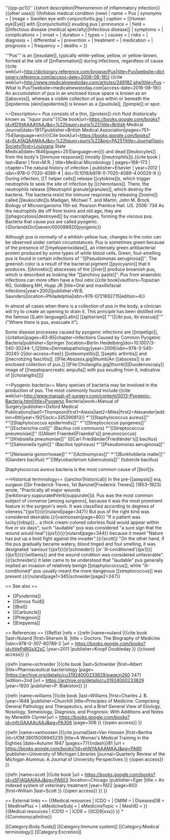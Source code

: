 ''{{pp-pc1}}''
{{short description|Phenomenon of inflammatory infection}}
{{other uses}}
{{Infobox medical condition (new)
| name            = Pus
| synonyms        = 
| image           = Swollen eye with conjunctivitis.jpg
| caption         = [[Human eye|Eye]] with [[conjunctivitis]] exuding pus
| pronounce       = 
| field           = [[Infectious disease (medical specialty)|Infectious disease]]
| symptoms        = 
| complications   = 
| onset           = 
| duration        = 
| types           = 
| causes          = 
| risks           = 
| diagnosis       = 
| differential    = 
| prevention      = 
| treatment       = 
| medication      = 
| prognosis       = 
| frequency       = 
| deaths          = 
}}

'''Pus''' is an [[exudate]], typically white-yellow, yellow, or yellow-brown, formed at the site of [[inflammation]] during infections, regardless of cause.<ref>
{{cite web|url=http://dictionary.reference.com/browse/Pus|title=Pus|website=dictionary.reference.com|access-date=2008-08-18}}
</ref><ref>
{{cite web|url=http://www.medicalnewstoday.com/articles/249182.php|title=Pus – What Is Pus?|website=medicalnewstoday.com|access-date=2016-08-19}}
</ref> An accumulation of pus in an enclosed tissue space is known as an [[abscess]], whereas a visible collection of pus within or beneath the [[epidermis (skin)|epidermis]] is known as a [[pustule]], [[pimple]] or spot.

==Description==
Pus consists of a thin, [[protein]]-rich fluid (historically known as ''liquor puris''<ref>{{Cite book|url=https://books.google.com/books?id=KD1HAAAAYAAJ&q=%22liquor+puris%22|title=British Medical Journal|date=1917|publisher=British Medical Association|pages=751–754|language=en}}</ref><ref>{{Cite book|url=https://books.google.com/books?id=6LA1AQAAMAAJ&q=%22liquor+puris%22&pg=PA251|title=Journal|last=Society|first=Louisiana State Medical|date=1846|pages=251|language=en}}</ref>) and dead [[leukocytes]] from the body's [[immune response]] (mostly [[neutrophils]]).<ref name="Barer 2012 pp. 168–173">{{cite book | last=Barer | first=M.R. | title=Medical Microbiology | pages=168–173 | chapter=The natural history of infection | publisher=Elsevier | year=2012 | isbn=978-0-7020-4089-4 | doi=10.1016/b978-0-7020-4089-4.00029-9 }}</ref> During infection, [[T helper cells]] release [[cytokine]]s, which trigger neutrophils to seek the site of infection by [[chemotaxis]]. There, the neutrophils release [[Neutrophil granule|granules]], which destroy the bacteria. The bacteria resist the immune response by releasing [[toxins]] called [[leukocidin]]s.<ref name=Biology>Madigan, Michael T. and Martin, John M. Brock Biology of Microorganisms 11th ed. Pearson Prentice Hall. US. 2006: 734</ref> As the neutrophils die off from toxins and old age, they are [[phagocytosis|destroyed]] by macrophages, forming the viscous pus. Bacteria that cause pus are called pyogenic.<ref name="Biology" /><ref>{{DorlandsDict|seven/000088920|pyogenic}}</ref>

Although pus is normally of a whitish-yellow hue, changes in the color can be observed under certain circumstances. Pus is sometimes green because of the presence of [[myeloperoxidase]], an intensely green antibacterial protein produced by some types of white blood cells. Green, foul-smelling pus is found in certain infections of ''[[Pseudomonas aeruginosa]]''. The greenish color is a result of the bacterial pigment [[pyocyanin]] that it produces. [[Amoebic]] abscesses of the [[liver]] produce brownish pus, which is described as looking like "[[anchovy paste]]". Pus from anaerobic infections can more often have a foul odor.<ref name="Topazian 2002">{{cite book|vauthors=Topazian RG, Goldberg MH, Hupp JR |title=Oral and maxillofacial infections|year=2002|publisher=W.B. Saunders|location=Philadelphia|isbn=978-0721692715|edition=4}}</ref>

In almost all cases when there is a collection of pus in the body, a clinician will try to create an opening to drain it. This principle has been distilled into the famous [[Latin language|Latin]] [[aphorism]] "''[[Ubi pus, ibi evacua]]''" ("Where there is pus, evacuate it").

Some disease processes caused by pyogenic infections are [[impetigo]],<ref name=Dermatopathology>{{citation|pages=83–85|chapter=Infections Caused by Common Pyogenic Bacteria|publisher=Springer |location=Berlin Heidelberg|doi=10.1007/3-540-30244-1_12|title=Dermatopathology|year=2006|isbn=978-3-540-30245-2|doi-access=free}}</ref> [[osteomyelitis]], [[septic arthritis]] and [[necrotizing fasciitis]].
[[File:Abszess.jpg|thumb|An [[abscess]] is an enclosed collection of pus.]]
[[File:Cholangitis.jpg|thumb|[[Duodenoscopy]] image of [[hepatopancreatic ampulla]] with pus exuding from it, indicative of [[cholangitis]]]]

==Pyogenic bacteria==
Many species of bacteria may be involved in the production of pus. The most commonly found include:<ref name=manual-of-surgery>{{cite web|url=http://www.manual-of-surgery.com/content/0013-Pyogenic-Bacteria.html|title=Pyogenic Bacteria|work=Manual of Surgery|publisher=Oxford Medical Publications|last1=Thompson|first1=Alexis|last2=Miles|first2=Alexander|edition=6th|year=1921|oclc=335390813}}</ref>
*''[[Staphylococcus aureus]]''
*''[[Staphylococcus epidermidis]]''
*''[[Streptococcus pyogenes]]''
*''[[Escherichia coli]]'' (Bacillus coli communis)
*''[[Streptococcus pneumoniae]]'' ([[Albert Fraenkel|Fraenkel's]] pneumococcus)
*''[[Klebsiella pneumoniae]]'' ([[Carl Friedländer|Friedländer's]] bacillus)
*''[[Salmonella typhi]]'' (Bacillus typhosus)
*''[[Pseudomonas aeruginosa]]''
<!-- *''[[Micrococcus tetragenus]]'' not sure of current name-->
<!-- *''[[Pneumo-bacteria]]'' Not sure of current name-->
*''[[Neisseria gonorrhoeae]]''
*''[[Actinomyces]]''
*''[[Burkholderia mallei]]'' (Glanders bacillus)
*''[[Mycobacterium tuberculosis]]'' (tubercle bacillus)

Staphylococcus aureus bacteria is the most common cause of [[boil]]s.

==Historical terminology==
{{anchor|historical}}
In the pre-[[asepsis]] era, surgeon [[Sir Frederick Treves, 1st Baronet|Frederick Treves]] (1853–1923) wrote,
"Practically all major wounds [[wiktionary:suppurate#Verb|suppurate]]d. Pus was the most common subject of converse [among surgeons], because it was the most prominent feature in the surgeon's work. It was classified according to degrees of vileness."{{px1}}{{r|nuland|page=347}}
But pus of the right kind was considered desirable.{{r|vanhoosen|page=80}}
"If a patient was lucky{{nbsp}}... a thick cream-colored odorless fluid would appear within five or six days";
such "laudable" pus was considered "a sure sign that the wound would heal"{{px1}}{{r|nuland|page=344}}
because it meant "Nature has put up a bold fight against the invader".{{r|scott}}
"On the other hand, if the pus gradually became watery, blood tinged and foul smelling, it was designated 'sanious'{{px1}}{{r|schneider}}
[or 'ill-conditioned'{{px1}}]{{px1}}{{r|williams}}
and the wound condition was considered unfavorable".{{r|schneider}}
It later came to be understood that "laudable" pus generally implied an invasion of relatively benign [[staphylococcus]], while "ill-conditioned" pus usually meant the more dangerous [[streptococcus]] was present.{{r|nuland|page1=345|schneider|page2=247}}

== See also ==
* [[Pyoderma]]
* [[Serous fluid]]
* [[Boil]]
* [[Carbuncle]]
* [[Phlegmon]]
* [[Empyema]]

== References ==
{{Reflist
|refs =
{{refn |name=nuland |{{cite book |last=Nuland |first=Sherwin B. |title = Doctors: The Biography of Medicine |isbn=978-0-307-80789-2 |url = https://books.google.com/books?id=hVePdRGsX2sC |year=2011 |publisher=Knopf Doubleday }} {{closed access}} }}

{{refn |name=schneider |{{cite book |last=Schneider |first=Albert |title=Pharmaceutical bacteriology |page=[https://archive.org/details/cu31924000233829/page/n260 247] |edition=2nd |url = https://archive.org/details/cu31924000233829 |year=1920 |publisher=P. Blakiston}} }}

{{refn |name=williams |{{cite book |last=Williams |first=Charles J. B. |year=1848 |publisher=Churchill |title=Principles of Medicine: Comprising General Pathology and Therapeutics, and a Brief General View of Etiology, Nosology, Semeiology, Diagnosis, and Prognosis: With Additions and Notes by Meredith Clymer|url = https://books.google.com/books?id=mfcGAAAAcAAJ&pg=PA306 |page=306 }} {{open access}} }}

{{refn |name=vanhoosen |{{cite journal|last=Van Hoosen |first=Bertha |id=UOM:39015006945235 |title=A Woman's Medical Training in the Eighties |date=Autumn 1947 |pages=77{{ndash}}81 |url = https://books.google.com/books?id=qhNYAAAAMAAJ&pg=PA80 |publisher=University of Michigan Libraries |journal=Quarterly Review of the Michigan Alumnus: A Journal of University Perspectives }} {{open access}} }}

{{refn |name=scott |{{cite book |url = https://books.google.com/books?id=s5FIAQAAIAAJ&pg=PA603 |location=Chicago |publisher=Eger |title = An indexed system of veterinary treatment |year=1922 |page=603 |first=William |last=Scott }} {{open access}} }}
}}

== External links ==
{{Medical resources
|  ICDO           = 
|  OMIM           = 
|  DiseasesDB     = 
|  MedlinePlus    = 
|  eMedicineSubj  = 
|  eMedicineTopic = 
|  MeshID         = 
}}
{{Medical resources
| ICD10          =
| ICD9           = {{ICD9|xxx}} 
}}
*{{Commonscatinline}}

[[Category:Body fluids]]
[[Category:Immune system]]
[[Category:Medical terminology]]
[[Category:Excretion]]